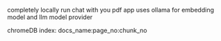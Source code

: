 completely locally run chat with you pdf app
uses ollama for embedding model and llm model provider

chromeDB index: docs_name:page_no:chunk_no 